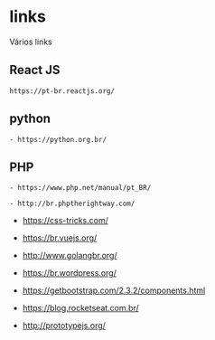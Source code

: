 # links
Vários links 

## React JS
```
https://pt-br.reactjs.org/
```

## python
```
- https://python.org.br/
```

## PHP
```
- https://www.php.net/manual/pt_BR/
```
```
- http://br.phptherightway.com/
```

- https://css-tricks.com/

- https://br.vuejs.org/

- http://www.golangbr.org/

- https://br.wordpress.org/

- https://getbootstrap.com/2.3.2/components.html

- https://blog.rocketseat.com.br/

- http://prototypejs.org/
